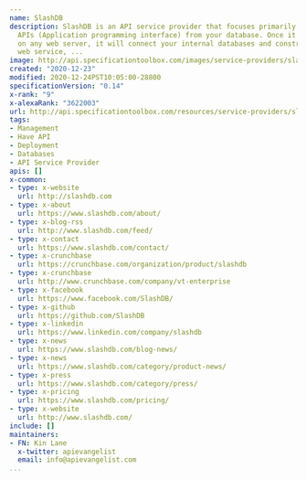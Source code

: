 ```yaml
---
name: SlashDB
description: SlashDB is an API service provider that focuses primarily on delivering
  APIs (Application programming interface) from your database. Once it is installed
  on any web server, it will connect your internal databases and construct a REST/HTTP
  web service, ...
image: http://api.specificationtoolbox.com/images/service-providers/slashdb.jpg
created: "2020-12-23"
modified: 2020-12-24PST10:05:00-28800
specificationVersion: "0.14"
x-rank: "9"
x-alexaRank: "3622003"
url: http://api.specificationtoolbox.com/resources/service-providers/slashdb/
tags:
- Management
- Have API
- Deployment
- Databases
- API Service Provider
apis: []
x-common:
- type: x-website
  url: http://slashdb.com
- type: x-about
  url: https://www.slashdb.com/about/
- type: x-blog-rss
  url: http://www.slashdb.com/feed/
- type: x-contact
  url: https://www.slashdb.com/contact/
- type: x-crunchbase
  url: https://crunchbase.com/organization/product/slashdb
- type: x-crunchbase
  url: http://www.crunchbase.com/company/vt-enterprise
- type: x-facebook
  url: https://www.facebook.com/SlashDB/
- type: x-github
  url: https://github.com/SlashDB
- type: x-linkedin
  url: https://www.linkedin.com/company/slashdb
- type: x-news
  url: https://www.slashdb.com/blog-news/
- type: x-news
  url: https://www.slashdb.com/category/product-news/
- type: x-press
  url: https://www.slashdb.com/category/press/
- type: x-pricing
  url: https://www.slashdb.com/pricing/
- type: x-website
  url: http://www.slashdb.com/
include: []
maintainers:
- FN: Kin Lane
  x-twitter: apievangelist
  email: info@apievangelist.com
...
```

